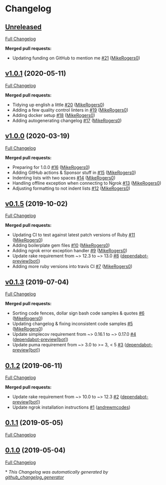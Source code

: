 # Changelog

## [Unreleased](https://github.com/MikeRogers0/puma-ngrok-tunnel/tree/HEAD)

[Full Changelog](https://github.com/MikeRogers0/puma-ngrok-tunnel/compare/v1.0.1...HEAD)

**Merged pull requests:**

- Updating funding on GitHub to mention me [\#21](https://github.com/MikeRogers0/puma-ngrok-tunnel/pull/21) ([MikeRogers0](https://github.com/MikeRogers0))

## [v1.0.1](https://github.com/MikeRogers0/puma-ngrok-tunnel/tree/v1.0.1) (2020-05-11)

[Full Changelog](https://github.com/MikeRogers0/puma-ngrok-tunnel/compare/v1.0.0...v1.0.1)

**Merged pull requests:**

- Tidying up english a little [\#20](https://github.com/MikeRogers0/puma-ngrok-tunnel/pull/20) ([MikeRogers0](https://github.com/MikeRogers0))
- Adding a few quality control linters in [\#19](https://github.com/MikeRogers0/puma-ngrok-tunnel/pull/19) ([MikeRogers0](https://github.com/MikeRogers0))
- Adding docker setup [\#18](https://github.com/MikeRogers0/puma-ngrok-tunnel/pull/18) ([MikeRogers0](https://github.com/MikeRogers0))
- Adding autogenerating changelog [\#17](https://github.com/MikeRogers0/puma-ngrok-tunnel/pull/17) ([MikeRogers0](https://github.com/MikeRogers0))

## [v1.0.0](https://github.com/MikeRogers0/puma-ngrok-tunnel/tree/v1.0.0) (2020-03-19)

[Full Changelog](https://github.com/MikeRogers0/puma-ngrok-tunnel/compare/v0.1.5...v1.0.0)

**Merged pull requests:**

- Preparing for 1.0.0 [\#16](https://github.com/MikeRogers0/puma-ngrok-tunnel/pull/16) ([MikeRogers0](https://github.com/MikeRogers0))
- Adding GitHub actions & Sponsor stuff in [\#15](https://github.com/MikeRogers0/puma-ngrok-tunnel/pull/15) ([MikeRogers0](https://github.com/MikeRogers0))
- Indenting lists with two spaces [\#14](https://github.com/MikeRogers0/puma-ngrok-tunnel/pull/14) ([MikeRogers0](https://github.com/MikeRogers0))
- Handling offline exception when connecting to Ngrok [\#13](https://github.com/MikeRogers0/puma-ngrok-tunnel/pull/13) ([MikeRogers0](https://github.com/MikeRogers0))
- Adjusting formatting to not indent lists [\#12](https://github.com/MikeRogers0/puma-ngrok-tunnel/pull/12) ([MikeRogers0](https://github.com/MikeRogers0))

## [v0.1.5](https://github.com/MikeRogers0/puma-ngrok-tunnel/tree/v0.1.5) (2019-10-02)

[Full Changelog](https://github.com/MikeRogers0/puma-ngrok-tunnel/compare/v0.1.3...v0.1.5)

**Merged pull requests:**

- Updating CI to test against latest patch versions of Ruby [\#11](https://github.com/MikeRogers0/puma-ngrok-tunnel/pull/11) ([MikeRogers0](https://github.com/MikeRogers0))
- Adding boilerplate gem files [\#10](https://github.com/MikeRogers0/puma-ngrok-tunnel/pull/10) ([MikeRogers0](https://github.com/MikeRogers0))
- Adding ngrok error exception handler [\#9](https://github.com/MikeRogers0/puma-ngrok-tunnel/pull/9) ([MikeRogers0](https://github.com/MikeRogers0))
- Update rake requirement from ~\> 12.3 to ~\> 13.0 [\#8](https://github.com/MikeRogers0/puma-ngrok-tunnel/pull/8) ([dependabot-preview[bot]](https://github.com/apps/dependabot-preview))
- Adding more ruby versions into travis CI [\#7](https://github.com/MikeRogers0/puma-ngrok-tunnel/pull/7) ([MikeRogers0](https://github.com/MikeRogers0))

## [v0.1.3](https://github.com/MikeRogers0/puma-ngrok-tunnel/tree/v0.1.3) (2019-07-04)

[Full Changelog](https://github.com/MikeRogers0/puma-ngrok-tunnel/compare/0.1.2...v0.1.3)

**Merged pull requests:**

- Sorting code fences, dollar sign bash code samples & quotes [\#6](https://github.com/MikeRogers0/puma-ngrok-tunnel/pull/6) ([MikeRogers0](https://github.com/MikeRogers0))
- Updating changelog & fixing inconsistent code samples [\#5](https://github.com/MikeRogers0/puma-ngrok-tunnel/pull/5) ([MikeRogers0](https://github.com/MikeRogers0))
- Update simplecov requirement from ~\> 0.16.1 to ~\> 0.17.0 [\#4](https://github.com/MikeRogers0/puma-ngrok-tunnel/pull/4) ([dependabot-preview[bot]](https://github.com/apps/dependabot-preview))
- Update puma requirement from ~\> 3.0 to \>= 3, \< 5 [\#3](https://github.com/MikeRogers0/puma-ngrok-tunnel/pull/3) ([dependabot-preview[bot]](https://github.com/apps/dependabot-preview))

## [0.1.2](https://github.com/MikeRogers0/puma-ngrok-tunnel/tree/0.1.2) (2019-06-11)

[Full Changelog](https://github.com/MikeRogers0/puma-ngrok-tunnel/compare/0.1.1...0.1.2)

**Merged pull requests:**

- Update rake requirement from ~\> 10.0 to ~\> 12.3 [\#2](https://github.com/MikeRogers0/puma-ngrok-tunnel/pull/2) ([dependabot-preview[bot]](https://github.com/apps/dependabot-preview))
- Update ngrok installation instructions [\#1](https://github.com/MikeRogers0/puma-ngrok-tunnel/pull/1) ([andrewmcodes](https://github.com/andrewmcodes))

## [0.1.1](https://github.com/MikeRogers0/puma-ngrok-tunnel/tree/0.1.1) (2019-05-05)

[Full Changelog](https://github.com/MikeRogers0/puma-ngrok-tunnel/compare/0.1.0...0.1.1)

## [0.1.0](https://github.com/MikeRogers0/puma-ngrok-tunnel/tree/0.1.0) (2019-05-04)

[Full Changelog](https://github.com/MikeRogers0/puma-ngrok-tunnel/compare/6973163ea4462763b1becfa47c497265629b1190...0.1.0)



\* *This Changelog was automatically generated by [github_changelog_generator](https://github.com/github-changelog-generator/github-changelog-generator)*
